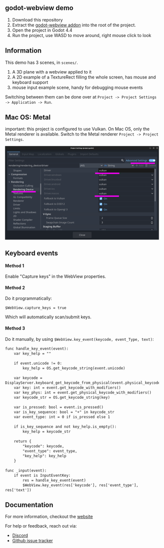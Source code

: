 ## godot-webview demo

1. Download this repository
2. Extract the [godot-webview addon](https://godotwebview.com/pages/downloads/) into the root of the project.
3. Open the project in Godot 4.4
4. Run the project, use WASD to move around, right mouse click to look

## Information

This demo has 3 scenes, in `scenes/`.

1. A 3D plane with a webview applied to it
2. A 2D example of a TextureRect filling the whole screen, has mouse and keyboard support
3. mouse input example scene, handy for debugging mouse events

Switching between them can be done over at `Project -> Project Settings -> Application -> Run`.

## Mac OS: Metal

important: this project is configured to use Vulkan. On Mac OS, only the 
Metal renderer is available. Switch to the Metal renderer 
`Project -> Project Settings`.

![](metal.png)

## Keyboard events

#### Method 1

Enable "Capture keys" in the WebView properties.

#### Method 2

Do it programmatically:

```
$WebView.capture_keys = true
```

Which will automatically scan/submit keys.

#### Method 3

Do it manually, by using `$WebView.key_event(keycode, event_Type, text)`:

```
func handle_key_event(event):
    var key_help = ""

    if event.unicode != 0:
        key_help = OS.get_keycode_string(event.unicode)

    var keycode = DisplayServer.keyboard_get_keycode_from_physical(event.physical_keycode)
    var key: int = event.get_keycode_with_modifiers()
    var key_phys: int = event.get_physical_keycode_with_modifiers()
    var keycode_str = OS.get_keycode_string(key)

    var is_pressed: bool = event.is_pressed()
    var is_key_sequence: bool = "+" in keycode_str
    var event_type: int = 0 if is_pressed else 1

    if is_key_sequence and not key_help.is_empty():
        key_help = keycode_str

    return {
        "keycode": keycode,
        "event_type": event_type,
        "key_help": key_help
    }

func _input(event):
    if event is InputEventKey:
        res = handle_key_event(event)
        $WebView.key_event(res['keycode'], res['event_type'], res['text'])
```

## Documentation

For more information, checkout the [website](https://github.com/kroketio/godot-webview-demo)

For help or feedback, reach out via:
- [Discord](https://discord.gg/jjuyfgbE7m)
- [Github issue tracker](https://github.com/kroketio/godot-webview-meta/issues)
